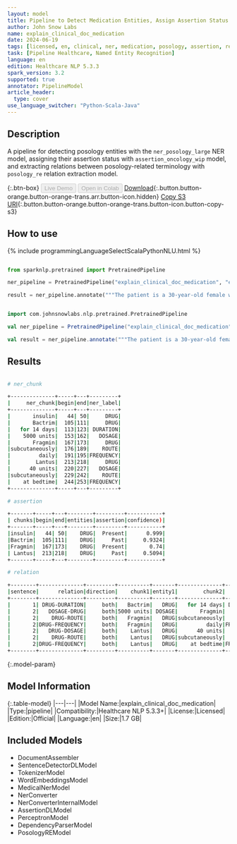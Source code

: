 ```yaml
---
layout: model
title: Pipeline to Detect Medication Entities, Assign Assertion Status and Find Relations
author: John Snow Labs
name: explain_clinical_doc_medication
date: 2024-06-19
tags: [licensed, en, clinical, ner, medication, posology, assertion, relation_extraction, pipeline]
task: [Pipeline Healthcare, Named Entity Recognition]
language: en
edition: Healthcare NLP 5.3.3
spark_version: 3.2
supported: true
annotator: PipelineModel
article_header:
  type: cover
use_language_switcher: "Python-Scala-Java"
---
```


## Description

A pipeline for detecting posology entities with the `ner_posology_large` NER model, assigning their assertion status with `assertion_oncology_wip` model, and extracting relations between posology-related terminology with `posology_re` relation extraction model.

{:.btn-box}
<button class="button button-orange" disabled>Live Demo</button>
<button class="button button-orange" disabled>Open in Colab</button>
[Download](https://s3.amazonaws.com/auxdata.johnsnowlabs.com/clinical/models/explain_clinical_doc_medication_en_5.3.3_3.2_1718816258909.zip){:.button.button-orange.button-orange-trans.arr.button-icon.hidden}
[Copy S3 URI](s3://auxdata.johnsnowlabs.com/clinical/models/explain_clinical_doc_medication_en_5.3.3_3.2_1718816258909.zip){:.button.button-orange.button-orange-trans.button-icon.button-copy-s3}

## How to use



<div class="tabs-box" markdown="1">
{% include programmingLanguageSelectScalaPythonNLU.html %}
  
```python

from sparknlp.pretrained import PretrainedPipeline

ner_pipeline = PretrainedPipeline("explain_clinical_doc_medication", "en", "clinical/models")

result = ner_pipeline.annotate("""The patient is a 30-year-old female with an insulin dependent diabetes, type 2. She received a course of Bactrim for 14 days for UTI. She was prescribed 5000 units of Fragmin  subcutaneously daily, and along with Lantus 40 units subcutaneously at bedtime.""")

```
```scala

import com.johnsnowlabs.nlp.pretrained.PretrainedPipeline

val ner_pipeline = PretrainedPipeline("explain_clinical_doc_medication", "en", "clinical/models")

val result = ner_pipeline.annotate("""The patient is a 30-year-old female with an insulin dependent diabetes, type 2. She received a course of Bactrim for 14 days for UTI. She was prescribed 5000 units of Fragmin  subcutaneously daily, and along with Lantus 40 units subcutaneously at bedtime.""")

```
</div>

## Results

```bash

# ner_chunk

+--------------+-----+---+---------+
|     ner_chunk|begin|end|ner_label|
+--------------+-----+---+---------+
|       insulin|   44| 50|     DRUG|
|       Bactrim|  105|111|     DRUG|
|   for 14 days|  113|123| DURATION|
|    5000 units|  153|162|   DOSAGE|
|       Fragmin|  167|173|     DRUG|
|subcutaneously|  176|189|    ROUTE|
|         daily|  191|195|FREQUENCY|
|        Lantus|  213|218|     DRUG|
|      40 units|  220|227|   DOSAGE|
|subcutaneously|  229|242|    ROUTE|
|    at bedtime|  244|253|FREQUENCY|
+--------------+-----+---+---------+

# assertion

+-------+-----+---+--------+---------+-----------+
| chunks|begin|end|entities|assertion|confidence)|
+-------+-----+---+--------+---------+-----------+
|insulin|   44| 50|    DRUG|  Present|      0.999|
|Bactrim|  105|111|    DRUG|     Past|     0.9324|
|Fragmin|  167|173|    DRUG|  Present|       0.74|
| Lantus|  213|218|    DRUG|     Past|     0.5094|
+-------+-----+---+--------+---------+-----------+

# relation

+--------+--------------+---------+----------+-------+--------------+---------+----------+
|sentence|      relation|direction|    chunk1|entity1|        chunk2|  entity2|confidence|
+--------+--------------+---------+----------+-------+--------------+---------+----------+
|       1| DRUG-DURATION|     both|   Bactrim|   DRUG|   for 14 days| DURATION|       1.0|
|       2|   DOSAGE-DRUG|     both|5000 units| DOSAGE|       Fragmin|     DRUG|       1.0|
|       2|    DRUG-ROUTE|     both|   Fragmin|   DRUG|subcutaneously|    ROUTE|       1.0|
|       2|DRUG-FREQUENCY|     both|   Fragmin|   DRUG|         daily|FREQUENCY|       1.0|
|       2|   DRUG-DOSAGE|     both|    Lantus|   DRUG|      40 units|   DOSAGE|       1.0|
|       2|    DRUG-ROUTE|     both|    Lantus|   DRUG|subcutaneously|    ROUTE|       1.0|
|       2|DRUG-FREQUENCY|     both|    Lantus|   DRUG|    at bedtime|FREQUENCY|       1.0|
+--------+--------------+---------+----------+-------+--------------+---------+----------+


```

{:.model-param}
## Model Information

{:.table-model}
|---|---|
|Model Name:|explain_clinical_doc_medication|
|Type:|pipeline|
|Compatibility:|Healthcare NLP 5.3.3+|
|License:|Licensed|
|Edition:|Official|
|Language:|en|
|Size:|1.7 GB|

## Included Models

- DocumentAssembler
- SentenceDetectorDLModel
- TokenizerModel
- WordEmbeddingsModel
- MedicalNerModel
- NerConverter
- NerConverterInternalModel
- AssertionDLModel
- PerceptronModel
- DependencyParserModel
- PosologyREModel
